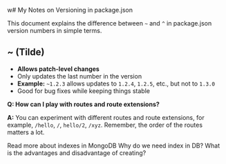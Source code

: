 w# My Notes on Versioning in package.json

This document explains the difference between `~` and `^` in package.json version numbers in simple terms.

## ~ (Tilde)
- **Allows patch-level changes**
- Only updates the last number in the version
- **Example:** `~1.2.3` allows updates to `1.2.4`, `1.2.5`, etc., but not to `1.3.0`
- Good for bug fixes while keeping things stable


**Q: How can I play with routes and route extensions?**

**A:** You can experiment with different routes and route extensions, for example, `/hello`, `/`, `hello/2`, `/xyz`. Remember, the order of the routes matters a lot.

Read more about indexes in MongoDB
Why do we need index in DB?
What is the advantages and disadvantage of creating?